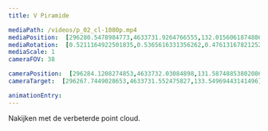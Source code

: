 ```yaml
---
title: V Piramide

mediaPath: /videos/p_02_cl-1080p.mp4
mediaPosition:  [296280.5478984773,4633731.9264766555,132.01560618748866]
mediaRotation:  [0.5211164922501835,0.5365616331356262,0.47613167821252356,0.4624260377122162]
mediaScale: 1
cameraFOV: 38

cameraPosition:  [296284.1208274853,4633732.03084898,131.58748853802086]
cameraTarget:  [296267.7449028653,4633731.552475827,133.54969443141496]

animationEntry: 
---
```

Nakijken met de verbeterde point cloud.